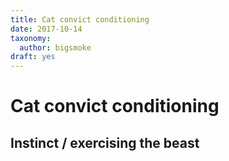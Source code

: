```yaml
---
title: Cat convict conditioning
date: 2017-10-14
taxonomy:
  author: bigsmoke
draft: yes
---
```


# Cat convict conditioning

## Instinct / exercising the beast
